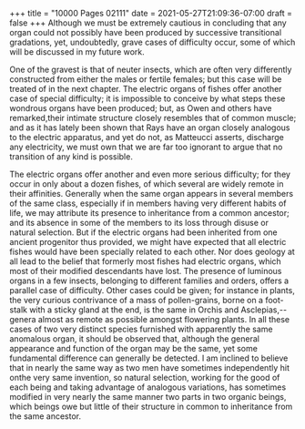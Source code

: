 +++
title = "10000 Pages 02111"
date = 2021-05-27T21:09:36-07:00
draft = false
+++
Although we must be extremely cautious in concluding that any organ could not possibly have been produced by successive transitional gradations, yet, undoubtedly, grave cases of difficulty occur, some of which will be discussed in my future work.

One of the gravest is that of neuter insects, which are often very differently constructed from either the males or fertile females; but this case will be treated of in the next chapter. The electric organs of fishes offer another case of special difficulty; it is impossible to conceive by what steps these wondrous organs have been produced; but, as Owen and others have remarked,their intimate structure closely resembles that of common muscle; and as it has lately been shown that Rays have an organ closely analogous to the electric apparatus, and yet do not, as Matteucci asserts, discharge any electricity, we must own that we are far too ignorant to argue that no transition of any kind is possible.

The electric organs offer another and even more serious difficulty; for they occur in only about a dozen fishes, of which several are widely remote in their affinities. Generally when the same organ appears in several members of the same class, especially if in members having very different habits of life, we may attribute its presence to inheritance from a common ancestor; and its absence in some of the members to its loss through disuse or natural selection. But if the electric organs had been inherited from one ancient progenitor thus provided, we might have expected that all electric fishes would have been specially related to each other. Nor does geology at all lead to the belief that formerly most fishes had electric organs, which most of their modified descendants have lost. The presence of luminous organs in a few insects, belonging to different families and orders, offers a parallel case of difficulty. Other cases could be given; for instance in plants, the very curious contrivance of a mass of pollen-grains, borne on a foot-stalk with a sticky gland at the end, is the same in Orchis and Asclepias,--genera almost as remote as possible amongst flowering plants. In all these cases of two very distinct species furnished with apparently the same anomalous organ, it should be observed that, although the general appearance and function of the organ may be the same, yet some fundamental difference can generally be detected. I am inclined to believe that in nearly the same way as two men have sometimes independently hit onthe very same invention, so natural selection, working for the good of each being and taking advantage of analogous variations, has sometimes modified in very nearly the same manner two parts in two organic beings, which beings owe but little of their structure in common to inheritance from the same ancestor.
